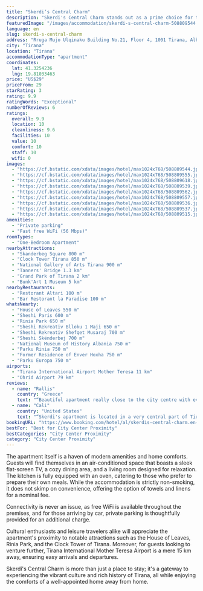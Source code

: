 ```yaml
---
title: "Skerdi’s Central Charm"
description: "Skerdi's Central Charm stands out as a prime choice for travelers seeking the perfect blend of comfort and convenience in the heart of Tirana."
featuredImage: "/images/accommodation/skerdi-s-central-charm-508809544.jpg"
language: en
slug: skerdi-s-central-charm
address: "Rruga Mujo Ulqinaku Building No.21, Floor 4, 1001 Tirana, Albania"
city: "Tirana"
location: "Tirana"
accommodationType: "apartment"
coordinates:
  lat: 41.3254236
  lng: 19.81033463
price: "US$29"
priceFrom: 29
starRating: 3
rating: 9.9
ratingWords: "Exceptional"
numberOfReviews: 6
ratings:
  overall: 9.9
  location: 10
  cleanliness: 9.6
  facilities: 10
  value: 10
  comfort: 10
  staff: 10
  wifi: 0
images:
  - "https://cf.bstatic.com/xdata/images/hotel/max1024x768/508809544.jpg?k=bb8afdc1de2243df9808e922a7c683acb3a728958367ca79f38a2d9b15629d7d&o=&hp=1"
  - "https://cf.bstatic.com/xdata/images/hotel/max1024x768/508809555.jpg?k=f9a74374b4386e41885a70fa536aa43e25019818b72c206d51c4c79469ce31ea&o=&hp=1"
  - "https://cf.bstatic.com/xdata/images/hotel/max1024x768/508809618.jpg?k=942eb674aefc53a9785d2e8ba3643fe33cee98919fba836c47da6544aef55d5e&o=&hp=1"
  - "https://cf.bstatic.com/xdata/images/hotel/max1024x768/508809539.jpg?k=b99d2c6490f135cef7b9bbb94d091111236a57b8e61d080c23b7a714e15816d0&o=&hp=1"
  - "https://cf.bstatic.com/xdata/images/hotel/max1024x768/508809562.jpg?k=fab2cfb2d5349bdfc9500865ee8b35316c442e8dd8b5d415411581ac5ae69595&o=&hp=1"
  - "https://cf.bstatic.com/xdata/images/hotel/max1024x768/508809557.jpg?k=e8ec1350cb84f6425958adec43b97cee3ca6e6d50a5a149e6a7a3e24290416b6&o=&hp=1"
  - "https://cf.bstatic.com/xdata/images/hotel/max1024x768/508809536.jpg?k=81009378a7b1f0fb77d4490da3888c1536f6da44c1de8ca630115726d5c45e19&o=&hp=1"
  - "https://cf.bstatic.com/xdata/images/hotel/max1024x768/508809537.jpg?k=61c4751929fa6823a9d1a84fb21521b648e80a4dcd6d1f193b9400d010bc58cd&o=&hp=1"
  - "https://cf.bstatic.com/xdata/images/hotel/max1024x768/508809515.jpg?k=36a185e3e89243ec91776698443ca62d0b002af028db9bc5b41350de6a96066c&o=&hp=1"
amenities:
  - "Private parking"
  - "Fast free WiFi (56 Mbps)"
roomTypes:
  - "One-Bedroom Apartment"
nearbyAttractions:
  - "Skanderbeg Square 800 m"
  - "Clock Tower Tirana 850 m"
  - "National Gallery of Arts Tirana 900 m"
  - "Tanners' Bridge 1.3 km"
  - "Grand Park of Tirana 2 km"
  - "Bunk'Art 1 Museum 5 km"
nearbyRestaurants:
  - "Restorant Altari 100 m"
  - "Bar Restorant la Paradise 100 m"
whatsNearby:
  - "House of Leaves 550 m"
  - "Sheshi Paris 600 m"
  - "Rinia Park 650 m"
  - "Sheshi Rekreativ Blloku 1 Maji 650 m"
  - "Sheshi Rekreativ Shefqet Musaraj 700 m"
  - "Sheshi Skënderbej 700 m"
  - "National Museum of History Albania 750 m"
  - "Parku Rinia 750 m"
  - "Former Residence of Enver Hoxha 750 m"
  - "Parku Europa 750 m"
airports:
  - "Tirana International Airport Mother Teresa 11 km"
  - "Ohrid Airport 79 km"
reviews:
  - name: "Rallis"
    country: "Greece"
    text: "“Beautiful apartment really close to the city centre with everything u need.”"
  - name: "Cali"
    country: "United States"
    text: "“Skerdi's apartment is located in a very central part of Tirana. It has all the amenities you need, a very comfortable bed, and is very clean. It was easy to communicate with the host and he was very helpful to me during my stay. I would recommend...”"
bookingURL: "https://www.booking.com/hotel/al/skerdis-central-charm.en-gb.html?aid=8035640"
bestFor: "Best for City Center Proximity"
bestCategories: "City Center Proximity"
category: "City Center Proximity"
---
```


The apartment itself is a haven of modern amenities and home comforts. Guests will find themselves in an air-conditioned space that boasts a sleek flat-screen TV, a cozy dining area, and a living room designed for relaxation. The kitchen is fully equipped with an oven, catering to those who prefer to prepare their own meals. While the accommodation is strictly non-smoking, it does not skimp on convenience, offering the option of towels and linens for a nominal fee.

Connectivity is never an issue, as free WiFi is available throughout the premises, and for those arriving by car, private parking is thoughtfully provided for an additional charge. 

Cultural enthusiasts and leisure travelers alike will appreciate the apartment's proximity to notable attractions such as the House of Leaves, Rinia Park, and the Clock Tower of Tirana. Moreover, for guests looking to venture further, Tirana International Mother Teresa Airport is a mere 15 km away, ensuring easy arrivals and departures.

Skerdi's Central Charm is more than just a place to stay; it's a gateway to experiencing the vibrant culture and rich history of Tirana, all while enjoying the comforts of a well-appointed home away from home.